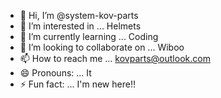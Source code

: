 - 👋 Hi, I’m @system-kov-parts
- 👀 I’m interested in ... Helmets
- 🌱 I’m currently learning ... Coding
- 💞️ I’m looking to collaborate on ... Wiboo
- 📫 How to reach me ... kovparts@outlook.com  
- 😄 Pronouns: ... It
- ⚡ Fun fact: ... I'm new here!!

<!---
system-kov-parts/system-kov-parts is a ✨ special ✨ repository because its `README.md` (this file) appears on your GitHub profile.
You can click the Preview link to take a look at your changes.
--->
